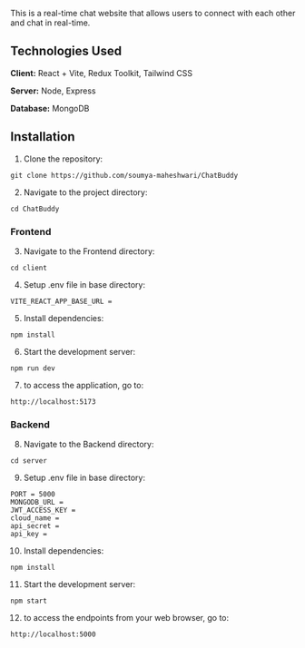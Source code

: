 This is a real-time chat website that allows users to connect with each other and chat in real-time.

## Technologies Used

**Client:** React + Vite, Redux Toolkit, Tailwind CSS

**Server:** Node, Express

**Database:** MongoDB

## Installation

1. Clone the repository:
```CMD
git clone https://github.com/soumya-maheshwari/ChatBuddy
```

2. Navigate to the project directory:
```CMD
cd ChatBuddy
```

### Frontend

3. Navigate to the Frontend directory:
```CMD
cd client
```

4. Setup .env file in base directory:
 ```
VITE_REACT_APP_BASE_URL = 
```

5. Install dependencies: 
```CMD
npm install
```

6. Start the development server:
```CMD
npm run dev
```

7. to access the application, go to:
 ```CMD
http://localhost:5173
```
### Backend

8. Navigate to the Backend directory:
```CMD
cd server
```

9. Setup .env file in base directory:
 ```
PORT = 5000
MONGODB_URL =
JWT_ACCESS_KEY =
cloud_name =
api_secret = 
api_key = 
```

10. Install dependencies: 
```CMD
npm install
```
   
11. Start the development server:
```CMD
npm start
```

12. to access the endpoints from your web browser, go to:
 ```CMD
http://localhost:5000
```
